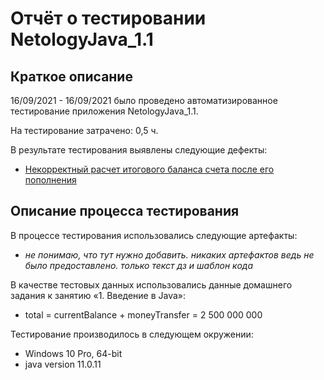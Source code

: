 # Отчёт о тестировании NetologyJava_1.1

## Краткое описание

16/09/2021 - 16/09/2021 было проведено автоматизированное тестирование приложения NetologyJava_1.1.

На тестирование затрачено: 0,5 ч.

В результате тестирования выявлены следующие дефекты:
* [Некорректный расчет итогового баланса счета после его пополнения](https://github.com/AlinaChekrizova/NetologyJava_1.1/issues/1#issue-998522850)


## Описание процесса тестирования

В процессе тестирования использовались следующие артефакты:
* _не понимаю, что тут нужно добавить. никаких артефактов ведь не было предоставлено. только текст дз и шаблон кода_

В качестве тестовых данных использовались данные домашнего задания к занятию «1. Введение в Java»:
* total = currentBalance + moneyTransfer = 2 500 000 000

Тестирование производилось в следующем окружении:
*  Windows 10 Pro, 64-bit
*  java version 11.0.11
